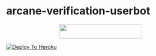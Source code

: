 # arcane-verification-userbot

<p align="center"><a href="https://heroku.com/deploy?template=https://github.com/sadhanhori/arcane-verification-userbot"> <img src="https://img.shields.io/badge/Deploy%20To%20Heroku-black?style=for-the-badge&logo=heroku" width="220" height="38.45"/></a></p>
 
[![Deploy To Heroku](https://www.herokucdn.com/deploy/button.svg)](https://heroku.com/deploy?template=https://github.com/sadhanhori/arcane-verification-userbot)
